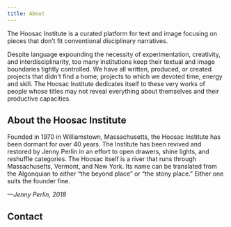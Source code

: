 ```yaml
---
title: About
---
```


The Hoosac Institute is a curated platform for text and image focusing on pieces that don’t fit conventional disciplinary narratives.

Despite language expounding the necessity of experimentation, creativity, and interdisciplinarity, too many institutions keep their textual and image boundaries tightly controlled. We have all written, produced, or created projects that didn’t find a home; projects to which we devoted time, energy and skill. The Hoosac Institute dedicates itself to these very works of people whose titles may not reveal everything about themselves and their productive capacities.

## About the Hoosac Institute

Founded in 1970 in Williamstown, Massachusetts, the Hoosac Institute has been dormant for over 40 years. The Institute has been revived and restored by Jenny Perlin in an effort to open drawers, shine lights, and reshuffle categories. The Hoosac itself is a river that runs through Massachusetts, Vermont, and New York. Its name can be translated from the Algonquian to either “the beyond place” or “the stony place.” Either one suits the founder fine.

_—Jenny Perlin, 2018_

## Contact
